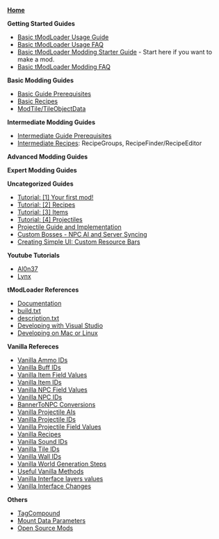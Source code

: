 [**Home**](https://github.com/bluemagic123/tModLoader/wiki/Home)

**Getting Started Guides**
- [Basic tModLoader Usage Guide](https://github.com/bluemagic123/tModLoader/wiki/Basic-tModLoader-Usage-Guide)
- [Basic tModLoader Usage FAQ](https://github.com/bluemagic123/tModLoader/wiki/Basic-tModLoader-Usage-FAQ)
- [Basic tModLoader Modding Starter Guide](https://github.com/bluemagic123/tModLoader/wiki/Basic-tModLoader-Modding-Guide) - Start here if you want to make a mod.
- [Basic tModLoader Modding FAQ](https://github.com/bluemagic123/tModLoader/wiki/Basic-tModLoader-Modding-FAQ)

**Basic Modding Guides**
- [Basic Guide Prerequisites](https://github.com/bluemagic123/tModLoader/wiki/Basic-Prerequisites)
- [Basic Recipes](https://github.com/bluemagic123/tModLoader/wiki/Basic-Recipes)
- [ModTile/TileObjectData](https://forums.terraria.org/index.php?threads/1-3-tmodloader-a-modding-api.23726/page-239#post-840809)

**Intermediate Modding Guides**
- [Intermediate Guide Prerequisites](https://github.com/bluemagic123/tModLoader/wiki/Intermediate-Prerequisites)
- [Intermediate Recipes](https://github.com/bluemagic123/tModLoader/wiki/Intermediate-Recipes): RecipeGroups, RecipeFinder/RecipeEditor

**Advanced Modding Guides**

**Expert Modding Guides**

**Uncategorized Guides**
- [Tutorial: [1] Your first mod!](https://forums.terraria.org/index.php?threads/tutorial-1-your-first-mod.44817/)
- [Tutorial: [2] Recipes](https://forums.terraria.org/index.php?threads/tutorial-2-recipes.44822/)
- [Tutorial: [3] Items](https://forums.terraria.org/index.php?threads/tutorial-3-items.44842/)
- [Tutorial: [4] Projectiles](https://forums.terraria.org/index.php?threads/tutorial-4-projectiles.44857/)
- [Projectile Guide and Implementation](https://forums.terraria.org/index.php?threads/tutorial-projectile-guide-and-implementation-tmodloader-edition.40062/)
- [Custom Bosses - NPC AI and Server Syncing](https://forums.terraria.org/index.php?threads/tutorial-custom-bosses-npc-ai-and-server-syncing.10474/)
- [Creating Simple UI: Custom Resource Bars](https://forums.terraria.org/index.php?threads/tutorial-creating-simple-ui-custom-resource-bars.53417/)

**Youtube Tutorials**
- [Al0n37](https://www.youtube.com/user/Al0n37/videos)
- [Lynx](https://www.youtube.com/playlist?list=PLYaXRYIpx67Hc3JJ3ZcCbzYwDAko9Q_lJ)

**tModLoader References**

- [Documentation](http://bluemagic123.github.io/tModLoader/html/index.html)
- [build.txt](https://github.com/bluemagic123/tModLoader/wiki/build.txt)
- [description.txt](https://github.com/bluemagic123/tModLoader/wiki/description.txt)
- [Developing with Visual Studio](https://github.com/bluemagic123/tModLoader/wiki/Developing-with-Visual-Studio)
- [Developing on Mac or Linux](https://forums.terraria.org/index.php?threads/1-3-tmodloader-a-modding-api.23726/page-526#post-1001200)

**Vanilla Refereces**

- [Vanilla Ammo IDs](https://github.com/bluemagic123/tModLoader/wiki/Vanilla-Ammo-IDs)
- [Vanilla Buff IDs](https://github.com/bluemagic123/tModLoader/wiki/Vanilla-Buff-IDs)
- [Vanilla Item Field Values](https://github.com/bluemagic123/tModLoader/wiki/Vanilla-Item-Field-Values)
- [Vanilla Item IDs](https://github.com/bluemagic123/tModLoader/wiki/Vanilla-Item-IDs)
- [Vanilla NPC Field Values](https://github.com/bluemagic123/tModLoader/wiki/Vanilla-NPC-Field-Values)
- [Vanilla NPC IDs](https://github.com/bluemagic123/tModLoader/wiki/Vanilla-NPC-IDs)
- [BannerToNPC Conversions](https://github.com/bluemagic123/tModLoader/wiki/BannerToNPC-Conversions)
- [Vanilla Projectile AIs](https://github.com/bluemagic123/tModLoader/wiki/Vanilla-Projectile-AIs)
- [Vanilla Projectile IDs](https://github.com/bluemagic123/tModLoader/wiki/Vanilla-Projectile-IDs)
- [Vanilla Projectile Field Values](https://github.com/bluemagic123/tModLoader/wiki/Vanilla-Projectile-Field-Values)
- [Vanilla Recipes](http://bit.ly/TerrariaVanillaRecipes)
- [Vanilla Sound IDs](https://github.com/bluemagic123/tModLoader/wiki/Vanilla-Sound-IDs)
- [Vanilla Tile IDs](https://github.com/bluemagic123/tModLoader/wiki/Vanilla-Tile-IDs)
- [Vanilla Wall IDs](https://github.com/bluemagic123/tModLoader/wiki/Vanilla-Wall-IDs)
- [Vanilla World Generation Steps](https://github.com/bluemagic123/tModLoader/wiki/Vanilla-World-Generation-Steps)
- [Useful Vanilla Methods](https://github.com/bluemagic123/tModLoader/wiki/Useful-Vanilla-Methods)
- [Vanilla Interface layers values](https://github.com/bluemagic123/tModLoader/wiki/Vanilla-Interface-layers-values)
- [Vanilla Interface Changes](https://github.com/bluemagic123/tModLoader/wiki/Vanilla-Class-Changes)

**Others**

- [TagCompound](https://github.com/bluemagic123/tModLoader/wiki/TagCompound)
- [Mount Data Parameters](https://github.com/bluemagic123/tModLoader/wiki/MountDataParameters)
- [Open Source Mods](https://github.com/bluemagic123/tModLoader/wiki/Open-Source-Mods)